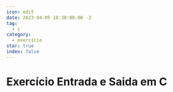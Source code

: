 ```yaml
---
icon: edit
date: 2023-04-05 18:30:00.00 -3
tag:
  - c
category:
  - exercicio
star: true
index: false
---
```


# Exercício Entrada e Saida em C



